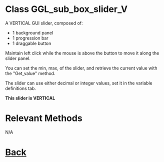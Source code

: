 # Class GGL_sub_box_slider_V

A VERTICAL GUI slider, composed of:
- 1 background panel
- 1 progression bar
- 1 draggable button

Maintain left click while the mouse is above the button to move it along the slider panel.
	
You can set the min, max, of the slider, and retrieve the current value with the "Get_value" method.
	
The slider can use either decimal or integer values, set it in the variable definitions tab.
		
**This slider is VERTICAL**

# Relevant Methods

N/A

# [Back](https://github.com/Ced30/GML-GUI-Library-GGL-Documentation/blob/main/API/Struct_Prefabs.md)
